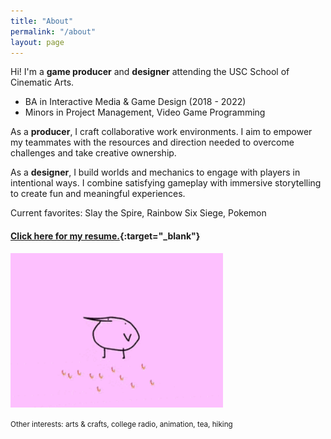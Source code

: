 ```yaml
---
title: "About"
permalink: "/about"
layout: page
---
```

 
Hi! I'm a <b><orange>game producer</orange></b> and <b><olive>designer</olive></b> attending the USC School of Cinematic Arts.
 
* BA in Interactive Media & Game Design (2018 - 2022)
* Minors in Project Management, Video Game Programming
 
As a <b><orange>producer</orange></b>, I craft collaborative work environments. I aim to empower my teammates with the resources and direction needed to overcome challenges and take creative ownership.
 
As a <b><olive>designer</olive></b>, I build worlds and mechanics to engage with players in intentional ways. I combine satisfying gameplay with immersive storytelling to create fun and meaningful experiences.
 
Current favorites: Slay the Spire, Rainbow Six Siege, Pokemon
 
#### [Click here for my resume.](https://drive.google.com/file/d/1AKyIY1TZsOQoJ51c2OlOMfBiSViqMt8j/view?usp=sharing){:target="_blank"}
 
<img src="/assets/images/kero.gif" alt="kero" width="340"/>
 
<small>Other interests: arts & crafts, college radio, animation, tea, hiking</small>